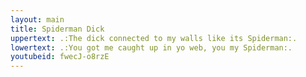 ```yaml
---
layout: main
title: Spiderman Dick
uppertext: .:The dick connected to my walls like its Spiderman:.
lowertext: .:You got me caught up in yo web, you my Spiderman:.
youtubeid: fwecJ-o8rzE
---
```

